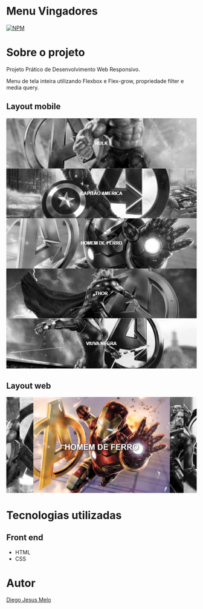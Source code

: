 # Menu Vingadores

[![NPM](https://img.shields.io/npm/l/react)](https://github.com/diego105xz/Projeto_Blog/blob/main/LICENSE) 

# Sobre o projeto
Projeto Prático de Desenvolvimento Web Responsivo.

Menu de tela inteira utilizando Flexbox e Flex-grow,  propriedade filter e media query.

## Layout mobile
![Mobile 1](https://github.com/diego105xz/RepositorioImg/blob/main/VingadoresMobile.jpg)

## Layout web
![Web 1](https://github.com/diego105xz/RepositorioImg/blob/main/VingadoresWeb.jpg)

# Tecnologias utilizadas
## Front end
- HTML
- CSS

# Autor

[Diego Jesus Melo](https://www.linkedin.com/in/diego-melo-1863971b2/)
